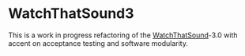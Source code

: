 WatchThatSound3
===============

This is a work in progress refactoring of the [WatchThatSound][WTS]-3.0 with accent on acceptance testing 
and software modularity.

[WTS]: https://github.com/artm/WatchThatSound


